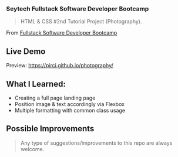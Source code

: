 ### Seytech Fullstack Software Developer Bootcamp

> HTML & CSS #2nd Tutorial Project (Photography).

From [Fullstack Software Developer Bootcamp](https://www.seytech.co/)

## Live Demo

Preview: https://pirci.github.io/photography/



## What I Learned:

- Creating a full page landing page
- Position image & text accordingly via Flexbox
- Multiple formatting with common class usage

## Possible Improvements

> Any type of suggestions/improvements to this repo are always welcome.
